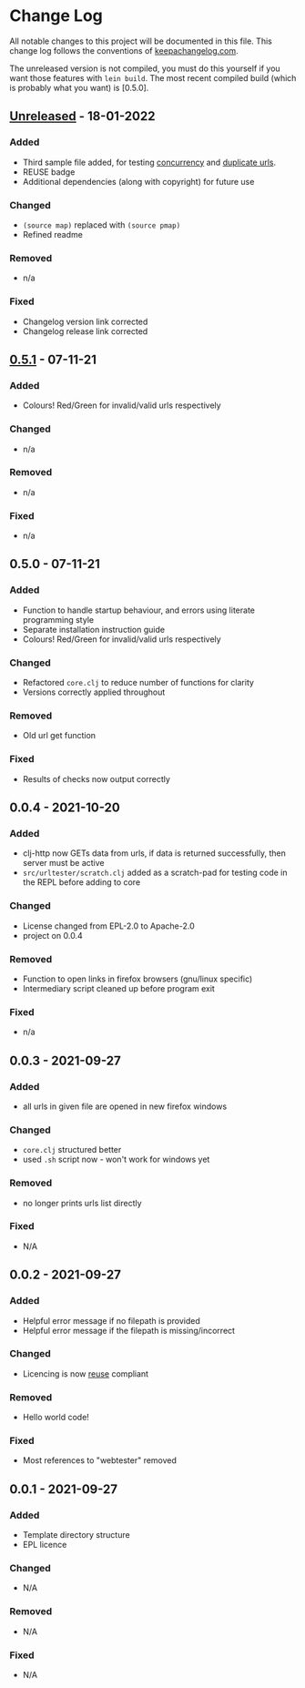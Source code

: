 <!-- SPDX-FileCopyrightText: 2021 Orcro Ltd. team@orcro.co.uk -->
<!-- -->
<!-- SPDX-License-Identifier: Apache-2.0 -->

# Change Log

All notable changes to this project will be documented in this file. This change log follows the conventions of [keepachangelog.com](http://keepachangelog.com/).

The unreleased version is not compiled, you must do this yourself if you want those features with `lein build`. The most recent compiled build (which is probably what you want) is [0.5.0].

## [Unreleased] - 18-01-2022

### Added

- Third sample file added, for testing [concurrency](https://github.com/galacticalex/urltester/issues/10) and [duplicate urls](https://github.com/galacticalex/urltester/issues/9). 
- REUSE badge
- Additional dependencies (along with copyright) for future use

### Changed

- `(source map)` replaced with `(source pmap)`
- Refined readme

### Removed

- n/a

### Fixed

- Changelog version link corrected 
- Changelog release link corrected

## [0.5.1] - 07-11-21

### Added

- Colours! Red/Green for invalid/valid urls respectively

### Changed

- n/a

### Removed

- n/a

### Fixed

- n/a

## 0.5.0 - 07-11-21

### Added

- Function to handle startup behaviour, and errors using literate programming style
- Separate installation instruction guide
- Colours! Red/Green for invalid/valid urls respectively

### Changed

- Refactored `core.clj` to reduce number of functions for clarity
- Versions correctly applied throughout

### Removed

- Old url get function

### Fixed

- Results of checks now output correctly


## 0.0.4 - 2021-10-20

### Added

- clj-http now GETs data from urls, if data is returned successfully, then server must be active
- `src/urltester/scratch.clj` added as a scratch-pad for testing code in the REPL before adding to core

### Changed

- License changed from EPL-2.0 to Apache-2.0
- project on 0.0.4

### Removed

- Function to open links in firefox browsers (gnu/linux specific)
- Intermediary script cleaned up before program exit

### Fixed

- n/a

## 0.0.3 - 2021-09-27

### Added

- all urls in given file are opened in new firefox windows

### Changed

- `core.clj` structured better
- used `.sh` script now - won't work for windows yet

### Removed

- no longer prints urls list directly

### Fixed

- N/A

## 0.0.2 - 2021-09-27

### Added

- Helpful error message if no filepath is provided
- Helpful error message if the filepath is missing/incorrect

### Changed

- Licencing is now [reuse](https://reuse.software) compliant

### Removed

- Hello world code!

### Fixed

- Most references to "webtester" removed

## 0.0.1 - 2021-09-27

### Added

- Template directory structure
- EPL licence

### Changed

- N/A

### Removed

- N/A

### Fixed

- N/A

[Unreleased]: https://github.com/galacticalex/urltester
[0.5.1]: https://github.com/galacticalex/urltester/tree/master/release
